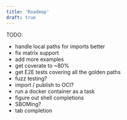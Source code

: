 ```yaml
---
title: 'Roadmap'
draft: true
---
```


TODO:

- handle local paths for imports better
- fix matrix support
- add more examples
- get coverate to ~80%
- get E2E tests covering all the golden paths
- fuzz testing?
- import / publish to OCI?
- run a docker container as a task
- figure out shell completions
- SBOMing?
- tab completion
